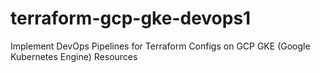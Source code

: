 # terraform-gcp-gke-devops1
Implement DevOps Pipelines for Terraform Configs on GCP GKE (Google Kubernetes Engine) Resources
